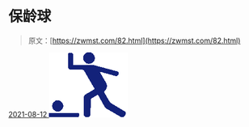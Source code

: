 <!--yml
category: 未分类
date: 0001-01-01 00:00:00
-->

# 保龄球

> 原文：[https://zwmst.com/82.html](https://zwmst.com/82.html)

   [ <time datetime="2021-08-12T08:59:29+08:00"> 2021-08-12 </time> ](https://zwmst.com/%e4%bf%9d%e9%be%84%e7%90%83)  [![](img/1406f553d742fa386777e5c8175b3b8a.png)](https://zwmst.com/wp-content/uploads/2021/08/1628729969-deb9bee0bd5cfe0.png)